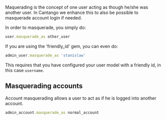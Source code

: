 Maquerading is the concept of one user acting as though he/she was
another user. In Cantango we enhance this to also be possible to
masquerade account login if needed.

In order to masquerade, you simply do:

```ruby
user.masquerade_as other_user
```

If you are using the 'friendly_id' gem, you can even do:

```ruby
admin_user.masquerade_as 'stanislaw'
```

This requires that you have configured your user model with a friendly id, in this case `username`.

## Masquerading accounts

Account masquerading allows a user to act as if he is logged into
another account.

```ruby
admin_account.masquerade_as normal_account
```



